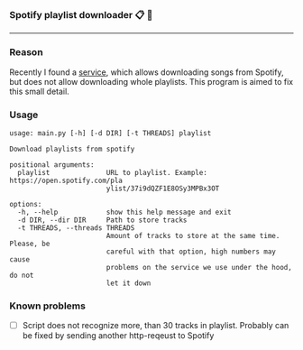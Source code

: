 ### Spotify playlist downloader 📋 🎼

---

### Reason


Recently I found a [service](https://www.soundloaders.com/spotify-downloader/), which allows downloading songs from
Spotify, but does not allow downloading whole playlists. 
This program is aimed to fix this small detail.

### Usage

```
usage: main.py [-h] [-d DIR] [-t THREADS] playlist

Download playlists from spotify

positional arguments:
  playlist              URL to playlist. Example: https://open.spotify.com/pla
                        ylist/37i9dQZF1E8OSy3MPBx3OT

options:
  -h, --help            show this help message and exit
  -d DIR, --dir DIR     Path to store tracks
  -t THREADS, --threads THREADS
                        Amount of tracks to store at the same time. Please, be
                        careful with that option, high numbers may cause
                        problems on the service we use under the hood, do not
                        let it down
```


### Known problems

- [ ] Script does not recognize more, than 30 tracks in playlist.
Probably can be fixed by sending another http-reqeust to Spotify

